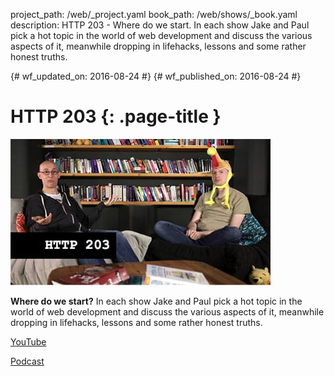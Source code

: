 project_path: /web/_project.yaml
book_path: /web/shows/_book.yaml
description: HTTP 203 - Where do we start. In each show Jake and Paul pick a hot topic in the world of web development and discuss the various aspects of it, meanwhile dropping in lifehacks, lessons and some rather honest truths.

{# wf_updated_on: 2016-08-24 #}
{# wf_published_on: 2016-08-24 #}

# HTTP 203 {: .page-title }

<img src="../imgs/http203_rect.jpg" class="attempt-right">

**Where do we start?** In each show Jake and Paul pick a hot topic in the
world of web development and discuss the various aspects of it, meanwhile
dropping in lifehacks, lessons and some rather honest truths.

[YouTube](https://www.youtube.com/playlist?list=PLNYkxOF6rcIAKIQFsNbV0JDws_G_bnNo9)

[Podcast](podcast/)
